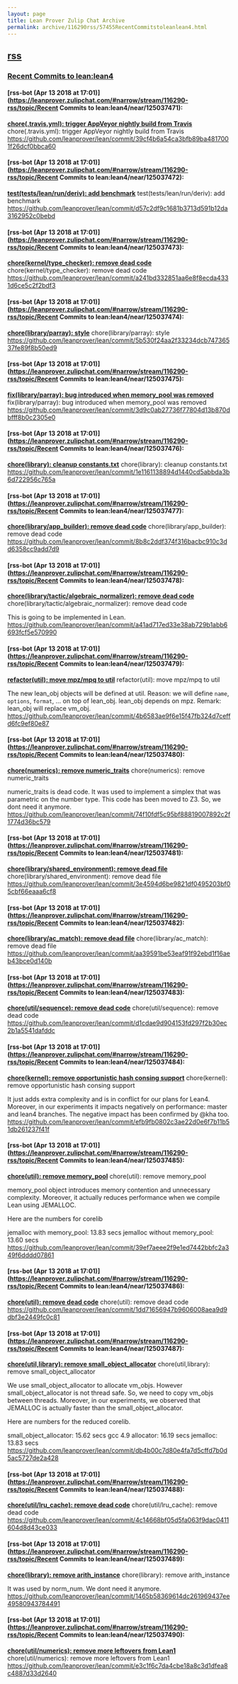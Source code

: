 ```yaml
---
layout: page
title: Lean Prover Zulip Chat Archive 
permalink: archive/116290rss/57455RecentCommitstoleanlean4.html
---
```


## [rss](index.html)
### [Recent Commits to lean:lean4](57455RecentCommitstoleanlean4.html)

#### [rss-bot (Apr 13 2018 at 17:01)](https://leanprover.zulipchat.com/#narrow/stream/116290-rss/topic/Recent Commits to lean:lean4/near/125037471):
**[chore(.travis.yml): trigger AppVeyor nightly build from Travis](https://github.com/leanprover/lean/commit/39cf4b6a54ca3bfb89ba4817001f26dcf0bbca60)**
chore(.travis.yml): trigger AppVeyor nightly build from Travis
https://github.com/leanprover/lean/commit/39cf4b6a54ca3bfb89ba4817001f26dcf0bbca60

#### [rss-bot (Apr 13 2018 at 17:01)](https://leanprover.zulipchat.com/#narrow/stream/116290-rss/topic/Recent Commits to lean:lean4/near/125037472):
**[test(tests/lean/run/deriv): add benchmark](https://github.com/leanprover/lean/commit/d57c2df9c1681b3713d591b12da3162952c0bebd)**
test(tests/lean/run/deriv): add benchmark
https://github.com/leanprover/lean/commit/d57c2df9c1681b3713d591b12da3162952c0bebd

#### [rss-bot (Apr 13 2018 at 17:01)](https://leanprover.zulipchat.com/#narrow/stream/116290-rss/topic/Recent Commits to lean:lean4/near/125037473):
**[chore(kernel/type_checker): remove dead code](https://github.com/leanprover/lean/commit/a241bd332851aa6e8f8ecda4331d6ce5c2f2bdf3)**
chore(kernel/type_checker): remove dead code
https://github.com/leanprover/lean/commit/a241bd332851aa6e8f8ecda4331d6ce5c2f2bdf3

#### [rss-bot (Apr 13 2018 at 17:01)](https://leanprover.zulipchat.com/#narrow/stream/116290-rss/topic/Recent Commits to lean:lean4/near/125037474):
**[chore(library/parray): style](https://github.com/leanprover/lean/commit/5b530f24aa2f33234dcb74736537fe89f8b50ed9)**
chore(library/parray): style
https://github.com/leanprover/lean/commit/5b530f24aa2f33234dcb74736537fe89f8b50ed9

#### [rss-bot (Apr 13 2018 at 17:01)](https://leanprover.zulipchat.com/#narrow/stream/116290-rss/topic/Recent Commits to lean:lean4/near/125037475):
**[fix(library/parray): bug introduced when memory_pool was removed](https://github.com/leanprover/lean/commit/3d9c0ab27736f77804d13b870dbfff8b0c2305e0)**
fix(library/parray): bug introduced when memory_pool was removed
https://github.com/leanprover/lean/commit/3d9c0ab27736f77804d13b870dbfff8b0c2305e0

#### [rss-bot (Apr 13 2018 at 17:01)](https://leanprover.zulipchat.com/#narrow/stream/116290-rss/topic/Recent Commits to lean:lean4/near/125037476):
**[chore(library): cleanup constants.txt](https://github.com/leanprover/lean/commit/1e1161138894d1440cd5abbda3b6d722956c765a)**
chore(library): cleanup constants.txt
https://github.com/leanprover/lean/commit/1e1161138894d1440cd5abbda3b6d722956c765a

#### [rss-bot (Apr 13 2018 at 17:01)](https://leanprover.zulipchat.com/#narrow/stream/116290-rss/topic/Recent Commits to lean:lean4/near/125037477):
**[chore(library/app_builder): remove dead code](https://github.com/leanprover/lean/commit/8b8c2ddf374f316bacbc910c3dd6358cc9add7d9)**
chore(library/app_builder): remove dead code
https://github.com/leanprover/lean/commit/8b8c2ddf374f316bacbc910c3dd6358cc9add7d9

#### [rss-bot (Apr 13 2018 at 17:01)](https://leanprover.zulipchat.com/#narrow/stream/116290-rss/topic/Recent Commits to lean:lean4/near/125037478):
**[chore(library/tactic/algebraic_normalizer): remove dead code](https://github.com/leanprover/lean/commit/a41ad717ed33e38ab729b1abb6693fcf5e570990)**
chore(library/tactic/algebraic_normalizer): remove dead code

This is going to be implemented in Lean.
https://github.com/leanprover/lean/commit/a41ad717ed33e38ab729b1abb6693fcf5e570990

#### [rss-bot (Apr 13 2018 at 17:01)](https://leanprover.zulipchat.com/#narrow/stream/116290-rss/topic/Recent Commits to lean:lean4/near/125037479):
**[refactor(util): move mpz/mpq to util](https://github.com/leanprover/lean/commit/4b6583ae9f6e15f47fb324d7ceffd6fc9ef80e87)**
refactor(util): move mpz/mpq to util

The new lean_obj objects will be defined at util.
Reason: we will define `name`, `options`, `format`, ... on top of lean_obj.
lean_obj depends on mpz.
Remark: lean_obj will replace vm_obj.
https://github.com/leanprover/lean/commit/4b6583ae9f6e15f47fb324d7ceffd6fc9ef80e87

#### [rss-bot (Apr 13 2018 at 17:01)](https://leanprover.zulipchat.com/#narrow/stream/116290-rss/topic/Recent Commits to lean:lean4/near/125037480):
**[chore(numerics): remove numeric_traits](https://github.com/leanprover/lean/commit/74f10fdf5c95bf88819007892c2f1774d36bc579)**
chore(numerics): remove numeric_traits

numeric_traits is dead code. It was used to implement a simplex that was
parametric on the number type. This code has been moved to Z3.
So, we dont need it anymore.
https://github.com/leanprover/lean/commit/74f10fdf5c95bf88819007892c2f1774d36bc579

#### [rss-bot (Apr 13 2018 at 17:01)](https://leanprover.zulipchat.com/#narrow/stream/116290-rss/topic/Recent Commits to lean:lean4/near/125037481):
**[chore(library/shared_environment): remove dead file](https://github.com/leanprover/lean/commit/3e4594d6be9821df0495203bf05cbf66eaaa6cf8)**
chore(library/shared_environment): remove dead file
https://github.com/leanprover/lean/commit/3e4594d6be9821df0495203bf05cbf66eaaa6cf8

#### [rss-bot (Apr 13 2018 at 17:01)](https://leanprover.zulipchat.com/#narrow/stream/116290-rss/topic/Recent Commits to lean:lean4/near/125037482):
**[chore(library/ac_match): remove dead file](https://github.com/leanprover/lean/commit/aa39591be53eaf91f92ebd1f16aeb43bce0d140b)**
chore(library/ac_match): remove dead file
https://github.com/leanprover/lean/commit/aa39591be53eaf91f92ebd1f16aeb43bce0d140b

#### [rss-bot (Apr 13 2018 at 17:01)](https://leanprover.zulipchat.com/#narrow/stream/116290-rss/topic/Recent Commits to lean:lean4/near/125037483):
**[chore(util/sequence): remove dead code](https://github.com/leanprover/lean/commit/d1cdae9d904153fd297f2b30ec2b1a5541dafddc)**
chore(util/sequence): remove dead code
https://github.com/leanprover/lean/commit/d1cdae9d904153fd297f2b30ec2b1a5541dafddc

#### [rss-bot (Apr 13 2018 at 17:01)](https://leanprover.zulipchat.com/#narrow/stream/116290-rss/topic/Recent Commits to lean:lean4/near/125037484):
**[chore(kernel): remove opportunistic hash consing support](https://github.com/leanprover/lean/commit/efb9fb0802c3ae22d0e6f7b11b51db261237f41f)**
chore(kernel): remove opportunistic hash consing support

It just adds extra complexity and is in conflict for our plans for
Lean4. Moreover, in our experiments it impacts negatively on
performance: master and lean4 branches. The negative impact has been
confirmed by @kha too.
https://github.com/leanprover/lean/commit/efb9fb0802c3ae22d0e6f7b11b51db261237f41f

#### [rss-bot (Apr 13 2018 at 17:01)](https://leanprover.zulipchat.com/#narrow/stream/116290-rss/topic/Recent Commits to lean:lean4/near/125037485):
**[chore(util): remove memory_pool](https://github.com/leanprover/lean/commit/39ef7aeee2f9e1ed7442bbfc2a349f6dddd07861)**
chore(util): remove memory_pool

memory_pool object introduces memory contention and unnecessary
complexity. Moreover, it actually reduces performance when we compile
Lean using JEMALLOC.

Here are the numbers for corelib

jemalloc with memory_pool:    13.83 secs
jemalloc without memory_pool: 13.60 secs
https://github.com/leanprover/lean/commit/39ef7aeee2f9e1ed7442bbfc2a349f6dddd07861

#### [rss-bot (Apr 13 2018 at 17:01)](https://leanprover.zulipchat.com/#narrow/stream/116290-rss/topic/Recent Commits to lean:lean4/near/125037486):
**[chore(util): remove dead code](https://github.com/leanprover/lean/commit/1dd71656947b9606008aea9d9dbf3e2449fc0c81)**
chore(util): remove dead code
https://github.com/leanprover/lean/commit/1dd71656947b9606008aea9d9dbf3e2449fc0c81

#### [rss-bot (Apr 13 2018 at 17:01)](https://leanprover.zulipchat.com/#narrow/stream/116290-rss/topic/Recent Commits to lean:lean4/near/125037487):
**[chore(util,library): remove small_object_allocator](https://github.com/leanprover/lean/commit/db4b00c7d80e4fa7d5cffd7b0d5ac5727de2a428)**
chore(util,library): remove small_object_allocator

We use small_object_allocator to allocate vm_objs.
However small_object_allocator is not thread safe. So, we need to copy
vm_objs between threads. Moreover, in our experiments, we observed that
JEMALLOC is actually faster than the small_object_allocator.

Here are numbers for the reduced corelib.

small_object_allocator:  15.62 secs
gcc 4.9 allocator:       16.19 secs
jemalloc:                13.83 secs
https://github.com/leanprover/lean/commit/db4b00c7d80e4fa7d5cffd7b0d5ac5727de2a428

#### [rss-bot (Apr 13 2018 at 17:01)](https://leanprover.zulipchat.com/#narrow/stream/116290-rss/topic/Recent Commits to lean:lean4/near/125037488):
**[chore(util/lru_cache): remove dead code](https://github.com/leanprover/lean/commit/4c14668bf05d5fa063f9dac0411604d8d43ce033)**
chore(util/lru_cache): remove dead code
https://github.com/leanprover/lean/commit/4c14668bf05d5fa063f9dac0411604d8d43ce033

#### [rss-bot (Apr 13 2018 at 17:01)](https://leanprover.zulipchat.com/#narrow/stream/116290-rss/topic/Recent Commits to lean:lean4/near/125037489):
**[chore(library): remove arith_instance](https://github.com/leanprover/lean/commit/1465b58369614dc261969437ee49580943784491)**
chore(library): remove arith_instance

It was used by norm_num. We dont need it anymore.
https://github.com/leanprover/lean/commit/1465b58369614dc261969437ee49580943784491

#### [rss-bot (Apr 13 2018 at 17:01)](https://leanprover.zulipchat.com/#narrow/stream/116290-rss/topic/Recent Commits to lean:lean4/near/125037490):
**[chore(util/numerics): remove more leftovers from Lean1](https://github.com/leanprover/lean/commit/e3c1f6c7da4cbe18a8c3d1dfea8c4887d33d2640)**
chore(util/numerics): remove more leftovers from Lean1
https://github.com/leanprover/lean/commit/e3c1f6c7da4cbe18a8c3d1dfea8c4887d33d2640

